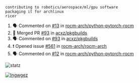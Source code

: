 ```
contributing to robotics/aerospace/ml/gpu software
packaging it for archlinux
ricer
```

<!--START_SECTION:activity-->
1. 🗣 Commented on [#13](https://github.com/rocm-arch/python-pytorch-rocm/issues/13) in [rocm-arch/python-pytorch-rocm](https://github.com/rocm-arch/python-pytorch-rocm)
2. 🎉 Merged PR [#93](https://github.com/acxz/pkgbuilds/pull/93) in [acxz/pkgbuilds](https://github.com/acxz/pkgbuilds)
3. 🗣 Commented on [#93](https://github.com/acxz/pkgbuilds/issues/93) in [acxz/pkgbuilds](https://github.com/acxz/pkgbuilds)
4. ❗️ Opened issue [#561](https://github.com/rocm-arch/rocm-arch/issues/561) in [rocm-arch/rocm-arch](https://github.com/rocm-arch/rocm-arch)
5. 🗣 Commented on [#12](https://github.com/rocm-arch/python-pytorch-rocm/issues/12) in [rocm-arch/python-pytorch-rocm](https://github.com/rocm-arch/python-pytorch-rocm)
<!--END_SECTION:activity-->


![statz](https://github-readme-stats.vercel.app/api?username=acxz&include_all_commits=true&show_icons=true)

[![lngwgez](https://github-readme-stats.vercel.app/api/top-langs/?username=acxz&layout=compact)](https://github.com/acxz/github-readme-stats)


<!--
**acxz/acxz** is a ✨ _special_ ✨ repository because its `README.md` (this file) appears on your GitHub profile.

Here are some ideas to get you started:

- 🔭 I’m currently working on ...
- 🌱 I’m currently learning ...
- 👯 I’m looking to collaborate on ...
- 🤔 I’m looking for help with ...
- 💬 Ask me about ...
- 📫 How to reach me: ...
- 😄 Pronouns: ...
- ⚡ Fun fact: ...
-->
